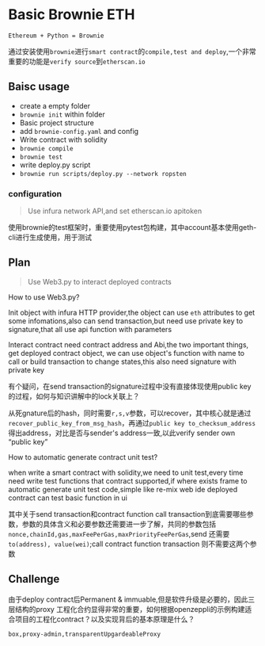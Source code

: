 # Basic Brownie ETH

`Ethereum + Python = Brownie`

通过安装使用`brownie`进行`smart contract`的`compile,test and deploy`,一个非常重要的功能是`verify source`到`etherscan.io`



## Baisc usage

- create a empty folder
- `brownie init` within folder
- Basic project structure
- add `brownie-config.yaml` and config
- Write contract with solidity
- `brownie compile`
- `brownie test`
- write deploy.py script
- `brownie run scripts/deploy.py --network ropsten`



### configuration

> Use infura network API,and set etherscan.io apitoken

使用brownie的test框架时，重要使用pytest包构建，其中account基本使用geth-cli进行生成使用，用于测试



## Plan

> Use Web3.py to interact deployed contracts

How to use Web3.py?

Init object with infura HTTP provider,the object can use `eth` attributes to get some infomations,also can send transaction,but need use private key to signature,that all use api function with parameters

Interact contract need contract address and Abi,the two important things, get deployed contract object, we can use object's function with name to call or build transaction to change states,this also need signature with private key

有个疑问，在send transaction的signature过程中没有直接体现使用public key的过程，如何与知识讲解中的lock关联上？

从死gnature后的hash，同时需要`r,s,v`参数，可以recover，其中核心就是通过`recover_public_key_from_msg_hash`，再通过`public key to_checksum_address`得出address，对比是否与sender's address一致,以此verify sender own “public key”



How to automatic generate contract unit test?

when write a smart contract with solidity,we need to unit test,every time need write test functions that contract supported,if where exists frame to automatic generate unit test code,simple like re-mix web ide deployed contract can test basic function in ui

其中关于send transaction和contract function call transaction到底需要哪些参数，参数的具体含义和必要参数还需要进一步了解，共同的参数包括`nonce,chainId,gas,maxFeePerGas,maxPriorityFeePerGas`,send 还需要`to(address), value(wei)`;call contract function transaction 则不需要这两个参数



## Challenge

由于deploy contract后Permanent & immuable,但是软件升级是必要的，因此三层结构的proxy 工程化合约显得非常的重要，如何根据openzeppli的示例构建适合项目的工程化contract？以及实现背后的基本原理是什么？

`box,proxy-admin,transparentUpgardeableProxy`









